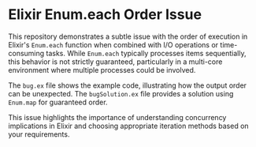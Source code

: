 # Elixir Enum.each Order Issue

This repository demonstrates a subtle issue with the order of execution in Elixir's `Enum.each` function when combined with I/O operations or time-consuming tasks.  While `Enum.each` typically processes items sequentially, this behavior is not strictly guaranteed, particularly in a multi-core environment where multiple processes could be involved.

The `bug.ex` file shows the example code, illustrating how the output order can be unexpected.  The `bugSolution.ex` file provides a solution using `Enum.map` for guaranteed order.

This issue highlights the importance of understanding concurrency implications in Elixir and choosing appropriate iteration methods based on your requirements.
